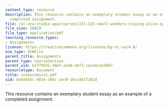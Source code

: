 ```yaml
---
content_type: resource
description: This resource contains an exemplary student essay as an example of a
  completed assignment.
file: /ol-ocw-studio-app/courses/21l-325-small-wonders-staying-alive-spring-2007/ba43eb5c881e266caac01bccd41f182d_cosmicomics1.pdf
file_size: 26829
file_type: application/pdf
learning_resource_types:
- Assignments
license: https://creativecommons.org/licenses/by-nc-sa/4.0/
ocw_type: OCWFile
parent_title: Assignments
parent_type: CourseSection
parent_uid: b1779d31-40ef-a5e8-3ef1-cace4ce230b7
resourcetype: Document
title: cosmicomics1.pdf
uid: ba43eb5c-881e-266c-aac0-1bccd41f182d
---
```

This resource contains an exemplary student essay as an example of a completed assignment.